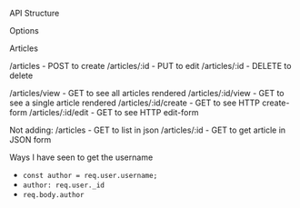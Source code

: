 API Structure

Options

Articles

/articles - POST to create
/articles/:id - PUT to edit
/articles/:id - DELETE to delete


/articles/view - GET to see all articles rendered
/articles/:id/view - GET to see a single article rendered
/articles/:id/create - GET to see HTTP create-form
/articles/:id/edit - GET to see HTTP edit-form


Not adding: 
/articles - GET to list in json
/articles/:id - GET to get article in JSON form

Ways I have seen to get the username
- `const author = req.user.username;`
- `author: req.user._id` 
- `req.body.author`